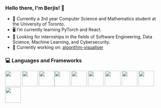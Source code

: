 ### Hello there, I'm Berjis! 👋

* 🎒 Currently a 3rd year Computer Science and Mathematics student at the University of Toronto.
* 🖥 I’m currently learning PyTorch and React.
* 💼 Looking for internships in the fields of Software Engineering, Data Science, Machine Learning, and Cybersecurity.
* 🔭 Currently working on: [algorithm-visualiser](https://github.com/BKPrograms/algorithm-visualiser/)

### 💻 Languages and Frameworks

<img src="https://cdn.worldvectorlogo.com/logos/python-5.svg" width="50" height="50"> <img src="https://cdn.worldvectorlogo.com/logos/numpy-1.svg" width="50" height="50"> <img src="https://cdn.worldvectorlogo.com/logos/java-4.svg" width="50" height="50"><img src="https://cdn.worldvectorlogo.com/logos/c.svg" width="50" height="50"> <img src="https://cdn.worldvectorlogo.com/logos/c-1.svg" width="50" height="50"> <img src="https://cdn.worldvectorlogo.com/logos/postgresql.svg" width="50" height="50"> <img src="https://cdn.worldvectorlogo.com/logos/html-1.svg" width="50" height="50"> <img src="https://cdn.worldvectorlogo.com/logos/css-3.svg" width="50" height="50"> <img src="https://cdn.worldvectorlogo.com/logos/logo-javascript.svg" width="50" height="50"> <img src="https://cdn.worldvectorlogo.com/logos/git-icon.svg" width="50" height="50">

<!--
**BKPrograms/BKPrograms** is a ✨ _special_ ✨ repository because its `README.md` (this file) appears on your GitHub profile.

Here are some ideas to get you started:

- 🔭 I’m currently working on ...
- 🌱 I’m currently learning ...
- 👯 I’m looking to collaborate on ...
- 🤔 I’m looking for help with ...
- 💬 Ask me about ...
- 📫 How to reach me: ...
- 😄 Pronouns: ...
- ⚡ Fun fact: ...
-->
